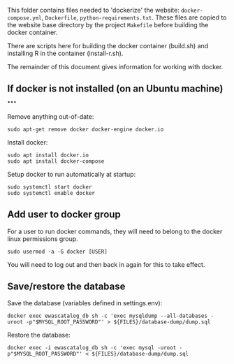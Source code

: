 This folder contains files needed to 'dockerize' the website:
`docker-compose.yml`, `Dockerfile`, `python-requirements.txt`.
These files are copied to the website base directory by the
project `Makefile` before building the docker container.

There are scripts here for building the docker container (build.sh)
and installing R in the container (install-r.sh). 

The remainder of this document gives information
for working with docker.

## If docker is not installed (on an Ubuntu machine) ...

Remove anything out-of-date:
```
sudo apt-get remove docker docker-engine docker.io
```

Install docker:
```
sudo apt install docker.io
sudo apt install docker-compose
```

Setup docker to run automatically at startup:
```
sudo systemctl start docker
sudo systemctl enable docker
```

## Add user to docker group

For a user to run docker commands,
they will need to belong to the docker
linux permissions group.
```
sudo usermod -a -G docker [USER]
```
You will need to log out and then back
in again for this to take effect.


## Save/restore the database

Save the database (variables defined in settings.env):
```
docker exec ewascatalog_db sh -c 'exec mysqldump --all-databases -uroot -p"$MYSQL_ROOT_PASSWORD"' > ${FILES}/database-dump/dump.sql
```

Restore the database:
```
docker exec -i ewascatalog_db sh -c 'exec mysql -uroot -p"$MYSQL_ROOT_PASSWORD"' < ${FILES}/database-dump/dump.sql
```






